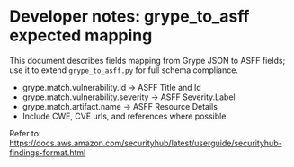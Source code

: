 # Developer notes: grype_to_asff expected mapping

This document describes fields mapping from Grype JSON to ASFF fields; use it to extend `grype_to_asff.py` for full schema compliance.

- grype.match.vulnerability.id -> ASFF Title and Id
- grype.match.vulnerability.severity -> ASFF Severity.Label
- grype.match.artifact.name -> ASFF Resource Details
- Include CWE, CVE urls, and references where possible

Refer to: https://docs.aws.amazon.com/securityhub/latest/userguide/securityhub-findings-format.html
